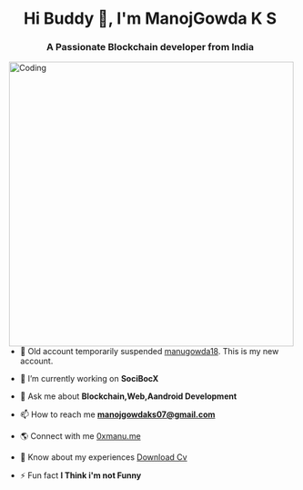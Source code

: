 <h1 align="center">Hi Buddy 👋, I'm ManojGowda K S</h1>
<h3 align="center">A Passionate Blockchain developer from India</h3>
<img align="right" alt="Coding" width="500" src="https://user-images.githubusercontent.com/74038190/225813708-98b745f2-7d22-48cf-9150-083f1b00d6c9.gif">

- 🥲 Old account temporarily suspended [manugowda18](https://github.com/manugowda18). This is my new account.
- 🔭 I’m currently working on **SociBocX**

- 💬 Ask me about **Blockchain,Web,Aandroid Development**

- 📫 How to reach me **manojgowdaks07@gmail.com**
  
- 🌎 Connect with me [0xmanu.me](0xmanu.me)

- 📄 Know about my experiences [Download Cv]("link)

- ⚡ Fun fact **I Think i'm not Funny**
